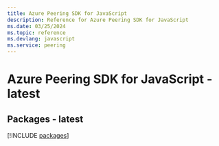 ```yaml
---
title: Azure Peering SDK for JavaScript
description: Reference for Azure Peering SDK for JavaScript
ms.date: 03/25/2024
ms.topic: reference
ms.devlang: javascript
ms.service: peering
---
```

# Azure Peering SDK for JavaScript - latest
## Packages - latest
[!INCLUDE [packages](peering-index.md)]